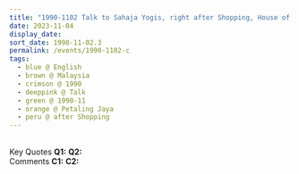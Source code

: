 ```yaml
---
title: "1990-1102 Talk to Sahaja Yogis, right after Shopping, House of W.B. Ng, Petaling Jaya (15 kms W of Kuala Lumpur), Malaysia"
date: 2023-11-04
display_date: 
sort_date: 1990-11-02.3
permalink: /events/1990-1102-c
tags:
  - blue @ English
  - brown @ Malaysia
  - crimson @ 1990
  - deeppink @ Talk
  - green @ 1990-11 
  - orange @ Petaling Jaya
  - peru @ after Shopping
---
```


<br>

<wave-list>
  <list-title color="DarkSeaGreen" width="55">Key Quotes</list-title>
  <list-item color="BlanchedAlmond" width="280"><b>Q1:</b> <i></i></list-item>
  <list-item color="Lavender" width="280"><b>Q2:</b> <i></i></list-item>
</wave-list>

<br>

<wave-list>
  <list-title color="DarkSeaGreen" width="55">Comments</list-title>
  <list-item color="BlanchedAlmond" width="280"><b>C1:</b> <i></i></list-item>
  <list-item color="Lavender" width="280"><b>C2:</b> <i></i></list-item>
</wave-list>